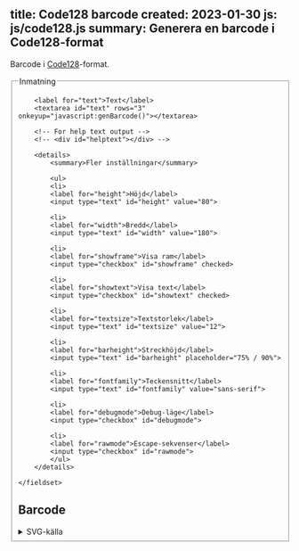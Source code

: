title: Code128 barcode
created: 2023-01-30
js: js/code128.js
summary: Generera en barcode i Code128-format
---

Barcode i [Code128](https://en.wikipedia.org/wiki/Code_128)-format.

<form id="barcodeform" onchange="javascript:genBarcode()">
    <fieldset>
        <legend>Inmatning</legend>

        <label for="text">Text</label>
        <textarea id="text" rows="3" onkeyup="javascript:genBarcode()"></textarea>

        <!-- For help text output -->
        <!-- <div id="helptext"></div> -->

        <details>
            <summary>Fler inställningar</summary>

            <ul>
            <li>
            <label for="height">Höjd</label>
            <input type="text" id="height" value="80">

            <li>
            <label for="width">Bredd</label>
            <input type="text" id="width" value="180">

            <li>
            <label for="showframe">Visa ram</label>
            <input type="checkbox" id="showframe" checked>

            <li>
            <label for="showtext">Visa text</label>
            <input type="checkbox" id="showtext" checked>

            <li>
            <label for="textsize">Textstorlek</label>
            <input type="text" id="textsize" value="12">
            
            <li>
            <label for="barheight">Streckhöjd</label>
            <input type="text" id="barheight" placeholder="75% / 90%">
            
            <li>
            <label for="fontfamily">Teckensnitt</label>
            <input type="text" id="fontfamily" value="sans-serif">

            <li>
            <label for="debugmode">Debug-läge</label>
            <input type="checkbox" id="debugmode">

            <li>
            <label for="rawmode">Escape-sekvenser</label>
            <input type="checkbox" id="rawmode">
            </ul>
        </details>

    </fieldset>
</form>


## Barcode

<div id="barcodeout"></div>

<details>
    <summary>SVG-källa</summary>
    <pre><code id="svgsource"></code></pre>
</details>

